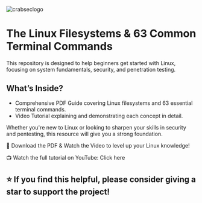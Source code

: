 
![crabseclogo](https://github.com/user-attachments/assets/d5d48881-cb7e-4cdd-badf-1f161847fd56)

# The Linux Filesystems & 63 Common Terminal Commands

This repository is designed to help beginners get started with Linux, focusing on system fundamentals, security, and penetration testing.

## What’s Inside?
- Comprehensive PDF Guide covering Linux filesystems and 63 essential terminal commands.
- Video Tutorial explaining and demonstrating each concept in detail.

Whether you're new to Linux or looking to sharpen your skills in security and pentesting, this resource will give you a strong foundation.

🔗 Download the PDF & Watch the Video to level up your Linux knowledge!

📺 Watch the full tutorial on YouTube: Click here

## ⭐ If you find this helpful, please consider giving a star to support the project!
